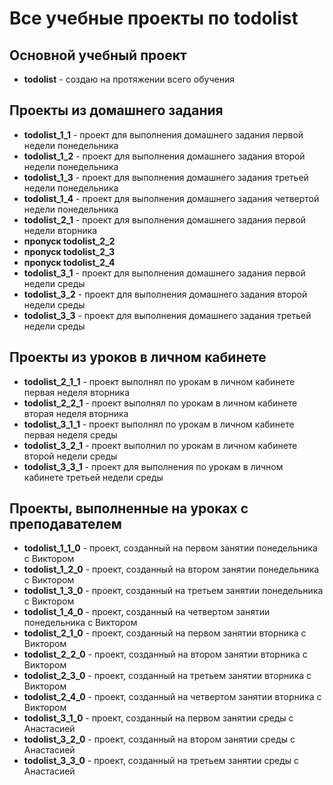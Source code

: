 # Все учебные проекты по todolist

## Основной учебный проект
- **todolist** - создаю на протяжении всего обучения

## Проекты из домашнего задания
- **todolist_1_1** - проект для выполнения домашнего задания первой недели понедельника
- **todolist_1_2** - проект для выполнения домашнего задания второй недели понедельника
- **todolist_1_3** - проект для выполнения домашнего задания третьей недели понедельника
- **todolist_1_4** - проект для выполнения домашнего задания четвертой недели понедельника
- **todolist_2_1** - проект для выполнения домашнего задания первой недели вторника
- **пропуск todolist_2_2**
- **пропуск todolist_2_3**
- **пропуск todolist_2_4**
- **todolist_3_1** - проект для выполнения домашнего задания первой недели среды
- **todolist_3_2** - проект для выполнения домашнего задания второй недели 
среды
- **todolist_3_3** - проект для выполнения домашнего задания третьей 
недели среды

## Проекты из уроков в личном кабинете
- **todolist_2_1_1** - проект выполнял по урокам в личном кабинете первая неделя вторника
- **todolist_2_2_1** - проект выполнял по урокам в личном кабинете вторая неделя вторника
- **todolist_3_1_1** - проект выполнял по урокам в личном кабинете первая 
неделя среды
- **todolist_3_2_1** - проект выполнил по урокам в личном кабинете второй 
недели среды
- **todolist_3_3_1** - проект для выполнения по урокам в личном кабинете 
третьей недели среды  

## Проекты, выполненные на уроках с преподавателем
- **todolist_1_1_0** - проект, созданный на первом занятии понедельника с Виктором
- **todolist_1_2_0** - проект, созданный на втором занятии понедельника с Виктором
- **todolist_1_3_0** - проект, созданный на третьем занятии понедельника с Виктором
- **todolist_1_4_0** - проект, созданный на четвертом занятии понедельника с Виктором
- **todolist_2_1_0** - проект, созданный на первом занятии вторника с Виктором
- **todolist_2_2_0** - проект, созданный на втором занятии вторника с Виктором
- **todolist_2_3_0** - проект, созданный на третьем занятии вторника с Виктором
- **todolist_2_4_0** - проект, созданный на четвертом занятии вторника с Виктором
- **todolist_3_1_0** - проект, созданный на первом занятии среды с Анастасией
- **todolist_3_2_0** - проект, созданный на втором занятии среды с Анастасией
- **todolist_3_3_0** - проект, созданный на третьем занятии среды с Анастасией

